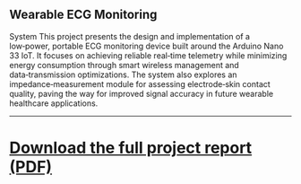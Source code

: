 ## Wearable ECG Monitoring 

System This project presents the design and implementation of a low‑power, portable ECG monitoring device built around the Arduino Nano 33 IoT. It focuses on achieving reliable real‑time telemetry while minimizing energy consumption through smart wireless management and data‑transmission optimizations. The system also explores an impedance‑measurement module for assessing electrode‑skin contact quality, paving the way for improved signal accuracy in future wearable healthcare applications.

---
# [Download the full project report (PDF)](https://drive.google.com/file/d/12qlmqc8IfWwISucRezgqM2xRMxlNn1sp/view?usp=sharing)
